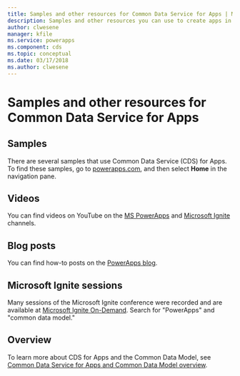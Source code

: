 ```yaml
---
title: Samples and other resources for Common Data Service for Apps | Microsoft Docs
description: Samples and other resources you can use to create apps in PowerApps.
author: clwesene
manager: kfile
ms.service: powerapps
ms.component: cds
ms.topic: conceptual
ms.date: 03/17/2018
ms.author: clwesene
---
```


# Samples and other resources for Common Data Service for Apps
## Samples
There are several samples that use Common Data Service (CDS) for Apps. To find these samples, go to [powerapps.com](https://web.powerapps.com/?utm_source=padocs&utm_medium=linkinadoc&utm_campaign=referralsfromdoc), and then select **Home** in the navigation pane.

## Videos
You can find videos on YouTube on the [MS PowerApps](https://www.youtube.com/channel/UCGfWR2ekfRFckLjev6eQYLg) and [Microsoft Ignite](https://www.youtube.com/channel/UCrhJmfAGQ5K81XQ8_od1iTg) channels.

## Blog posts
You can find how-to posts on the [PowerApps blog](https://powerapps.microsoft.com/blog/).

## Microsoft Ignite sessions
Many sessions of the Microsoft Ignite conference were recorded and are available at [Microsoft Ignite On-Demand](https://myignite.microsoft.com/videos). Search for "PowerApps" and "common data model."

## Overview
To learn more about CDS for Apps and the Common Data Model, see [Common Data Service for Apps and Common Data Model overview](https://docs.microsoft.com/common-data-service/entity-reference/security-model).

